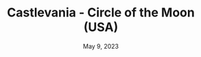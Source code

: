 ---
layout: gba
title: "Castlevania - Circle of the Moon (USA)"
categories:
 - approved
 - gba
 - universal
 - safe
tags:
- castlevania
date: May 9, 2023
permalink: /games/castlevania-cotm/play/details
publisher: Konami
id: castlevania-cotm
---